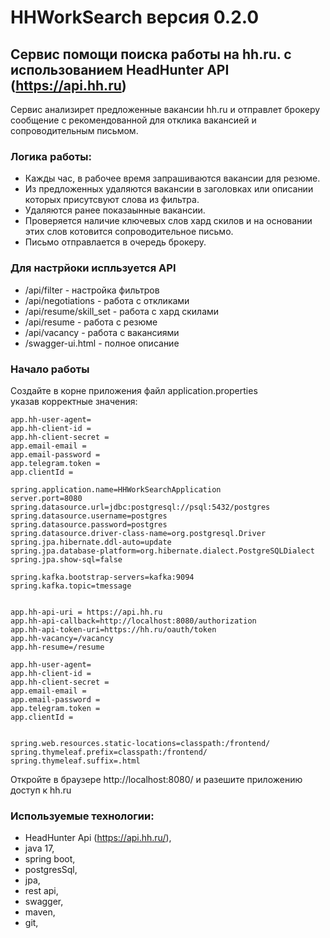 # HHWorkSearch версия 0.2.0

## Сервис помощи поиска работы на hh.ru. с использованием HeadHunter API (https://api.hh.ru)

Сервис анализирет предложенные вакансии hh.ru и отправлет брокеру сообщение с рекомендованной для отклика вакансией и сопроводительным письмом.

### Логика работы:
- Кажды час, в рабочее время запрашиваются вакансии для резюме.
- Из предложенных удаляются вакансии в заголовках или описании которых присутсвуют слова из фильтра.
- Удаляются ранее показаынные вакансии.
- Проверяется наличие ключевых слов хард скилов и на основании этих слов котовится сопроводительное письмо.
- Письмо отправлается в очередь брокеру.

### Для настрйоки испльзуется API
- /api/filter - настройка фильтров
- /api/negotiations -  работа с откликами
- /api/resume/skill_set -  работа с хард скилами
- /api/resume -  работа с резюме
- /api/vacancy - работа с вакансиями
- /swagger-ui.html - полное описание

### Начало работы
Создайте в корне приложения файл application.properties<br>
указав корректные значения:
```
app.hh-user-agent= 
app.hh-client-id = 
app.hh-client-secret = 
app.email-email = 
app.email-password = 
app.telegram.token =
app.clientId =
```
```
spring.application.name=HHWorkSearchApplication
server.port=8080
spring.datasource.url=jdbc:postgresql://psql:5432/postgres
spring.datasource.username=postgres
spring.datasource.password=postgres
spring.datasource.driver-class-name=org.postgresql.Driver
spring.jpa.hibernate.ddl-auto=update
spring.jpa.database-platform=org.hibernate.dialect.PostgreSQLDialect
spring.jpa.show-sql=false

spring.kafka.bootstrap-servers=kafka:9094
spring.kafka.topic=tmessage


app.hh-api-uri = https://api.hh.ru
app.hh-api-callback=http://localhost:8080/authorization
app.hh-api-token-uri=https://hh.ru/oauth/token
app.hh-vacancy=/vacancy
app.hh-resume=/resume

app.hh-user-agent= 
app.hh-client-id = 
app.hh-client-secret = 
app.email-email = 
app.email-password = 
app.telegram.token =
app.clientId =


spring.web.resources.static-locations=classpath:/frontend/
spring.thymeleaf.prefix=classpath:/frontend/
spring.thymeleaf.suffix=.html
```
Откройте в браузере http://localhost:8080/ и разешите приложению доступ к hh.ru

### Используемые технологии:
- HeadHunter Api (https://api.hh.ru/),
- java 17,
- spring boot,
- postgresSql,
- jpa,
- rest api,
- swagger,
- maven,
- git,


